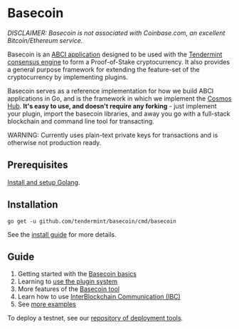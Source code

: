 # Basecoin

_DISCLAIMER: Basecoin is not associated with Coinbase.com, an excellent Bitcoin/Ethereum service._

Basecoin is an [ABCI application](https://github.com/tendermint/abci) designed to be used with the [Tendermint consensus engine](https://tendermint.com/) to form a Proof-of-Stake cryptocurrency.
It also provides a general purpose framework for extending the feature-set of the cryptocurrency
by implementing plugins.

Basecoin serves as a reference implementation for how we build ABCI applications in Go,
and is the framework in which we implement the [Cosmos Hub](https://cosmos.network).
**It's easy to use, and doesn't require any forking** - just implement your plugin, import the basecoin libraries,
and away you go with a full-stack blockchain and command line tool for transacting.

WARNING: Currently uses plain-text private keys for transactions and is otherwise not production ready.

## Prerequisites

[Install and setup Golang](https://tendermint.com/docs/guides/install-go).

## Installation

```
go get -u github.com/tendermint/basecoin/cmd/basecoin
```

See the [install guide](/docs/guide/install.md) for more details.


## Guide

1. Getting started with the [Basecoin basics](/docs/guide/basecoin-basics.md)
1. Learning to [use the plugin system](/docs/guide/basecoin-plugins.md)
1. More features of the [Basecoin tool](/docs/guide/basecoin-tool.md)
1. Learn how to use [InterBlockchain Communication (IBC)](/docs/guide/ibc.md)
1. See [more examples](github.com/tendermint/basecoin-examples)


To deploy a testnet, see our [repository of deployment tools](https://github.com/tendermint/tools).
